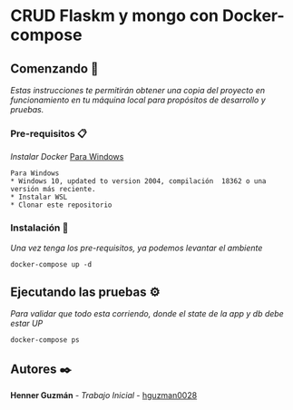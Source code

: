 # CRUD Flaskm y mongo con Docker-compose

## Comenzando 🚀
_Estas instrucciones te permitirán obtener una copia del proyecto en funcionamiento en tu máquina local para propósitos de desarrollo y pruebas._


### Pre-requisitos 📋

_Instalar Docker_
[Para Windows](https://docs.microsoft.com/en-us/windows/wsl/tutorials/wsl-containers/)
```
Para Windows
* Windows 10, updated to version 2004, compilación  18362 o una versión más reciente.
* Instalar WSL 
* Clonar este repositorio
```
### Instalación 🔧

_Una vez tenga los pre-requisitos, ya podemos levantar el ambiente_

```
docker-compose up -d

```

## Ejecutando las pruebas ⚙️

_Para validar que todo esta corriendo, donde el state de la app y db debe estar UP_

```
docker-compose ps
```

## Autores ✒️

 **Henner Guzmán** - *Trabajo Inicial* - [hguzman0028](https://github.com/hguzman28)


